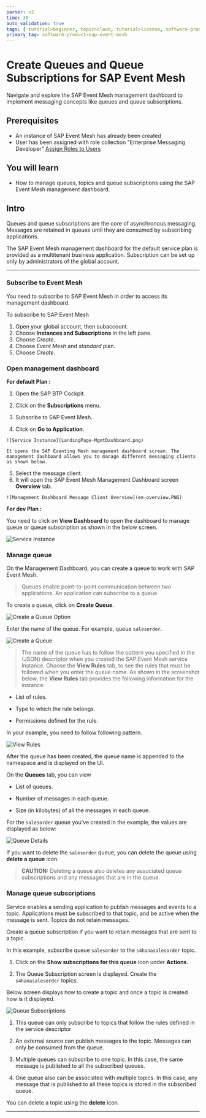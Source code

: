 ```yaml
---
parser: v2
time: 30
auto_validation: true
tags: [ tutorial>beginner, topic>cloud, tutorial>license, software-product>technology-platform>sap-business-technology-platform]
primary_tag: software-product>sap-event-mesh
---
```

# Create Queues and Queue Subscriptions for SAP Event Mesh
<!-- description --> Navigate and explore the SAP Event Mesh management dashboard to implement messaging concepts like queues and queue subscriptions.

## Prerequisites
- An instance of SAP Event Mesh has already been created
- User has been assigned with role collection "Enterprise Messaging Developer" [Assign Roles to Users](https://help.sap.com/viewer/bf82e6b26456494cbdd197057c09979f/Cloud/en-US/637d331010e54a2999e2f023d2de1130.html)

## You will learn
  - How to manage queues, topics and queue subscriptions using the SAP Event Mesh management dashboard.

## Intro
Queues and queue subscriptions are the core of asynchronous messaging. Messages are retained in queues until they are consumed by subscribing applications.

The SAP Event Mesh management dashboard for the default service plan is provided as a multitenant business application. Subscription can be set up only by administrators of the global account.

---
### Subscribe to Event Mesh

You need to subscribe to SAP Event Mesh in order to access its management dashboard.

To subscribe to SAP Event Mesh

1. Open your global account, then subaccount.
2. Choose **Instances and Subscriptions** in the left pane.
3. Choose *Create*.
4. Choose *Event Mesh* and *standard* plan.
5. Choose *Create*.


### Open management dashboard


**For default Plan :**

  1. Open the SAP BTP Cockpit.

  2. Click on the **Subscriptions** menu.

  3. Subscribe to SAP Event Mesh.

  4. Click on **Go to Application**.

    ![Service Instance](LandingPage-MgmtDashboard.png)

    It opens the SAP Eventing Mesh management dashboard screen. The management dashboard allows you to manage different messaging clients as shown below.

  5. Select the message client.
  6. It will open the SAP Event Mesh Management Dashboard screen  **Overview** tab.


    ![Management Dashboard Message Client Overview](em-overview.PNG)

**For dev Plan :**

  You need to click on **View Dashboard** to open the dashboard to manage queue or queue subscription as shown in the below screen.

  ![Service Instance](instance-dashboard-devplan.png)


  ### Manage queue


On the Management Dashboard, you can create a queue to work with SAP Event Mesh.

> Queues enable point-to-point communication between two applications. An application can subscribe to a queue.


To create a queue, click on **Create Queue**.

  ![Create a Queue Option](create-queue-option.PNG)

Enter the name of the queue. For example, queue `salesorder`.

  ![Create a Queue](create-queue.PNG)

> The name of the queue has to follow the pattern you specified in the (JSON) descriptor when you created the SAP Event Mesh service instance. Choose the **View Rules** tab, to see the rules that must be followed when you enter the queue name. As shown in the screenshot below, the **View Rules** tab provides the following information for the instance:
>
  - List of rules.
>
  - Type to which the rule belongs.
>
  - Permissions defined for the rule.

In your example, you need to follow following pattern.


![View Rules](rules.PNG)

After the queue has been created, the queue name is appended to the namespace and is displayed on the UI.

On the **Queues** tab, you can view

  - List of queues.

  - Number of messages in each queue.

  - Size (in kilobytes) of all the messages in each queue.

For the `salesorder` queue you've created in the example, the values are displayed as below:

![Queue Details](ems-queue-tab.png)


If you want to delete the `salesorder` queue, you can delete the queue using **delete a queue** icon.


>**CAUTION:** Deleting a queue also deletes any associated queue subscriptions and any messages that are in the queue.




### Manage queue subscriptions
>
Service enables a sending application to publish messages and events to a topic. Applications must be subscribed to that topic, and be active when the message is sent. Topics do not retain messages.
>
Create a queue subscription if you want to retain messages that are sent to a topic.

In this example, subscribe queue `salesorder` to the `s4hanasalesorder` topic.

1. Click on the **Show subscriptions for this queue** icon under **Actions**.

2. The Queue Subscription screen is displayed. Create the `s4hanasalesorder` topics.

Below screen displays how to create a topic and once a topic is created how is it displayed.

![Queue Subscriptions](queue-subscription.PNG)

>
1. This queue can only subscribe to topics that follow the rules defined in the service descriptor
>
2. An external source can publish messages to the topic. Messages can only be consumed from the queue.
>
3. Multiple queues can subscribe to one topic. In this case, the same message is published to all the subscribed queues.
>
4. One queue also can be associated with multiple topics. In this case, any message that is published to all these topics is stored in the subscribed queue.


You can delete a topic using the **delete** icon.



---
